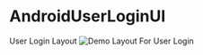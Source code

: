 # AndroidUserLoginUI
User Login Layout
![Demo Layout For User Login](https://www.dropbox.com/s/j9z3s4u5e3wvmvf/UserLogin.jpeg)
